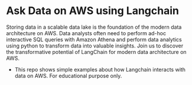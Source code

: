 # Ask Data on AWS using Langchain

Storing data in a scalable data lake is the foundation of the modern data architecture on AWS. Data analysts often need to perform ad-hoc interactive SQL queries with Amazon Athena and perform data analytics using python to transform data into valuable insights. Join us to discover the transformative potential of LangChain for modern data architecture on AWS.

- This repo shows simple examples about how Langchain interacts with data on AWS. For educational purpose only.

